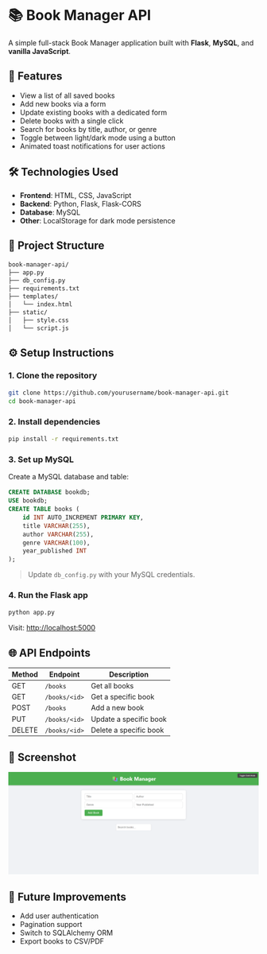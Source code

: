# 📚 Book Manager API

A simple full-stack Book Manager application built with **Flask**, **MySQL**, and **vanilla JavaScript**.

## 🚀 Features

- View a list of all saved books
- Add new books via a form
- Update existing books with a dedicated form
- Delete books with a single click
- Search for books by title, author, or genre
- Toggle between light/dark mode using a button
- Animated toast notifications for user actions

## 🛠️ Technologies Used

- **Frontend**: HTML, CSS, JavaScript
- **Backend**: Python, Flask, Flask-CORS
- **Database**: MySQL
- **Other**: LocalStorage for dark mode persistence

## 📁 Project Structure

```
book-manager-api/
├── app.py
├── db_config.py
├── requirements.txt
├── templates/
│   └── index.html
├── static/
│   ├── style.css
│   └── script.js
```

## ⚙️ Setup Instructions

### 1. Clone the repository

```bash
git clone https://github.com/yourusername/book-manager-api.git
cd book-manager-api
```

### 2. Install dependencies

```bash
pip install -r requirements.txt
```

### 3. Set up MySQL

Create a MySQL database and table:

```sql
CREATE DATABASE bookdb;
USE bookdb;
CREATE TABLE books (
    id INT AUTO_INCREMENT PRIMARY KEY,
    title VARCHAR(255),
    author VARCHAR(255),
    genre VARCHAR(100),
    year_published INT
);
```

> Update `db_config.py` with your MySQL credentials.

### 4. Run the Flask app

```bash
python app.py
```

Visit: [http://localhost:5000](http://localhost:5000)

## 🌐 API Endpoints

| Method | Endpoint       | Description              |
|--------|----------------|--------------------------|
| GET    | `/books`       | Get all books            |
| GET    | `/books/<id>`  | Get a specific book      |
| POST   | `/books`       | Add a new book           |
| PUT    | `/books/<id>`  | Update a specific book   |
| DELETE | `/books/<id>`  | Delete a specific book   |

## 📸 Screenshot

![App Screenshot](assets/main_page.png)


## 🧠 Future Improvements

- Add user authentication
- Pagination support
- Switch to SQLAlchemy ORM
- Export books to CSV/PDF


